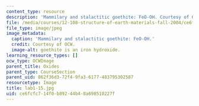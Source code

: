 ```yaml
---
content_type: resource
description: 'Mammilary and stalactitic goethite: FeO-OH. Courtesy of OCW.'
file: /media/courses/12-108-structure-of-earth-materials-fall-2004/ce6fcfc714f0b89244b48a698510227f_lab1-15.jpg
file_type: image/jpeg
image_metadata:
  caption: 'Mammilary and stalactitic goethite: FeO-OH.'
  credit: Courtesy of OCW.
  image-alt: goethite is an iron hydroxide.
learning_resource_types: []
ocw_type: OCWImage
parent_title: Oxides
parent_type: CourseSection
parent_uid: 862f36d3-72f4-9fa3-6177-483795302587
resourcetype: Image
title: lab1-15.jpg
uid: ce6fcfc7-14f0-b892-44b4-8a698510227f
---
```

